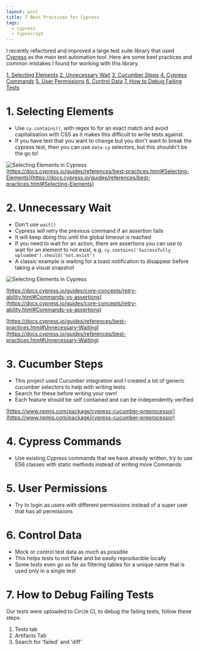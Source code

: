 ```yaml
---
layout: post
title: 7 Best Practices for Cypress
tags:
  - cypress
  - typescript
---
```


I recently refactored and improved a large test suite library that used [Cypress](https://www.cypress.io/) as the main test automation tool.
Here are some best practices and common mistakes I found for working with this library.

[1. Selecting Elements](#1-selecting-elements)
[2. Unnecessary Wait](#2-unnecessary-wait)
[3. Cucumber Steps](#3-cucumber-steps)
[4. Cypress Commands](#4-cypress-commands)
[5. User Permissions](#5-user-permissions)
[6. Control Data](#6-control-data)
[7. How to Debug Failing Tests](#7-how-to-debug-failing-tests)


# 1. Selecting Elements

- Use `cy.contains()`, with regex to for an exact match and avoid capitalisation with CSS as it makes this difficult to write tests against.
- If you have text that you want to change but you don't want to break the cypress test, then you can use `data-cy` selectors, but this shouldn't be the go to!

![Selecting Elements in Cypress]({{site.baseurl}}/img/cypress-1.png)
[https://docs.cypress.io/guides/references/best-practices.html#Selecting-Elements](https://docs.cypress.io/guides/references/best-practices.html#Selecting-Elements)

# 2. Unnecessary Wait

- Don't use `wait()`
- Cypress will retry the previous command if an assertion fails
- It will keep doing this until the global timeout is reached
- If you need to wait for an action, there are assertions you can use to wait for an element to not exist, e.g. `cy.contains('Successfully uploaded').should('not.exist')`
- A classic example is waiting for a toast notification to disappear before taking a visual snapshot

![Selecting Elements in Cypress]({{site.baseurl}}/img/cypress-2.png)

[https://docs.cypress.io/guides/core-concepts/retry-ability.html#Commands-vs-assertions](https://docs.cypress.io/guides/core-concepts/retry-ability.html#Commands-vs-assertions)

[https://docs.cypress.io/guides/references/best-practices.html#Unnecessary-Waiting](https://docs.cypress.io/guides/references/best-practices.html#Unnecessary-Waiting)

# 3. Cucumber Steps

- This project used Cucumber integration and I created a lot of generic cucumber selectors to help with writing tests
- Search for these before writing your own!
- Each feature should be self contained and can be independently verified

[https://www.npmjs.com/package/cypress-cucumber-preprocessor](https://www.npmjs.com/package/cypress-cucumber-preprocessor)

# 4. Cypress Commands

- Use existing Cypress commands that we have already written, try to use ES6 classes with static methods instead of writing more Commands

# 5. User Permissions

- Try to login as users with different permissions instead of a super user that has all permissions

# 6. Control Data

- Mock or control test data as much as possible
- This helps tests to not flake and be easily reproducible locally
- Some tests even go as far as filtering tables for a unique name that is used only in a single test

# 7. How to Debug Failing Tests

Our tests were uploaded to Circle CI, to debug the failing tests, follow these steps:

1. Tests tab
2. Artifacts Tab
3. Search for 'failed' and 'diff'
